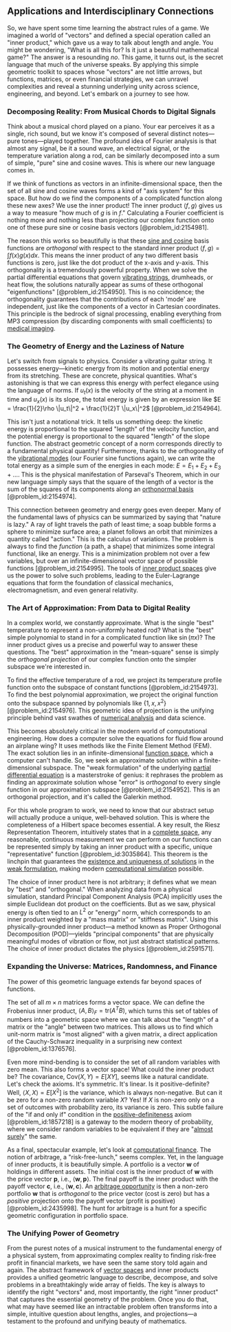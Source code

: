 ## Applications and Interdisciplinary Connections

So, we have spent some time learning the abstract rules of a game. We imagined a world of "vectors" and defined a special operation called an "inner product," which gave us a way to talk about length and angle. You might be wondering, "What is all this for? Is it just a beautiful mathematical game?" The answer is a resounding *no*. This game, it turns out, is the secret language that much of the universe speaks. By applying this simple geometric toolkit to spaces whose "vectors" are not little arrows, but functions, matrices, or even financial strategies, we can unravel complexities and reveal a stunning underlying unity across science, engineering, and beyond. Let's embark on a journey to see how.

### Decomposing Reality: From Musical Chords to Digital Signals

Think about a musical chord played on a piano. Your ear perceives it as a single, rich sound, but we know it's composed of several distinct notes—pure tones—played together. The profound idea of Fourier analysis is that almost any signal, be it a sound wave, an electrical signal, or the temperature variation along a rod, can be similarly decomposed into a sum of simple, "pure" sine and cosine waves. This is where our new language comes in.

If we think of functions as vectors in an infinite-dimensional space, then the set of all sine and cosine waves forms a kind of "axis system" for this space. But how do we find the components of a complicated function along these new axes? We use the inner product! The inner product $\langle f, g \rangle$ gives us a way to measure "how much of $g$ is in $f$." Calculating a Fourier coefficient is nothing more and nothing less than projecting our complex function onto one of these pure sine or cosine basis vectors [@problem_id:2154981].

The reason this works so beautifully is that these [sine and cosine](@article_id:174871) basis functions are *orthogonal* with respect to the standard inner product $\langle f, g \rangle = \int f(x)g(x) dx$. This means the inner product of any two different basis functions is zero, just like the dot product of the x-axis and y-axis. This orthogonality is a tremendously powerful property. When we solve the partial differential equations that govern [vibrating strings](@article_id:168288), drumheads, or heat flow, the solutions naturally appear as sums of these orthogonal "eigenfunctions" [@problem_id:2154950]. This is no coincidence; the orthogonality guarantees that the contributions of each 'mode' are independent, just like the components of a vector in Cartesian coordinates. This principle is the bedrock of signal processing, enabling everything from MP3 compression (by discarding components with small coefficients) to [medical imaging](@article_id:269155).

### The Geometry of Energy and the Laziness of Nature

Let's switch from signals to physics. Consider a vibrating guitar string. It possesses energy—kinetic energy from its motion and potential energy from its stretching. These are concrete, physical quantities. What's astonishing is that we can express this energy with perfect elegance using the language of norms. If $u_t(x)$ is the velocity of the string at a moment in time and $u_x(x)$ is its slope, the total energy is given by an expression like $E = \frac{1}{2}\rho \|u_t\|^2 + \frac{1}{2}T \|u_x\|^2$ [@problem_id:2154964].

This isn't just a notational trick. It tells us something deep: the kinetic energy is proportional to the squared "length" of the velocity function, and the potential energy is proportional to the squared "length" of the slope function. The abstract geometric concept of a norm corresponds directly to a fundamental physical quantity! Furthermore, thanks to the orthogonality of the [vibrational modes](@article_id:137394) (our Fourier sine functions again), we can write the total energy as a simple sum of the energies in each mode: $E = E_1 + E_2 + E_3 + \dots$. This is the physical manifestation of Parseval's Theorem, which in our new language simply says that the square of the length of a vector is the sum of the squares of its components along an [orthonormal basis](@article_id:147285) [@problem_id:2154974].

This connection between geometry and energy goes even deeper. Many of the fundamental laws of physics can be summarized by saying that "nature is lazy." A ray of light travels the path of least time; a soap bubble forms a sphere to minimize surface area; a planet follows an orbit that minimizes a quantity called "action." This is the calculus of variations. The problem is always to find the *function* (a path, a shape) that minimizes some integral functional, like an energy. This is a minimization problem not over a few variables, but over an infinite-dimensional vector space of possible functions [@problem_id:2154995]. The tools of [inner product spaces](@article_id:271076) give us the power to solve such problems, leading to the Euler-Lagrange equations that form the foundation of classical mechanics, electromagnetism, and even general relativity.

### The Art of Approximation: From Data to Digital Reality

In a complex world, we constantly approximate. What is the single "best" temperature to represent a non-uniformly heated rod? What is the "best" simple polynomial to stand in for a complicated function like $\sin(\pi x)$? The inner product gives us a precise and powerful way to answer these questions. The "best" approximation in the "mean-square" sense is simply the *orthogonal projection* of our complex function onto the simpler subspace we're interested in.

To find the effective temperature of a rod, we project its temperature profile function onto the subspace of constant functions [@problem_id:2154973]. To find the best polynomial approximation, we project the original function onto the subspace spanned by polynomials like $\{1, x, x^2\}$ [@problem_id:2154976]. This geometric idea of projection is the unifying principle behind vast swathes of [numerical analysis](@article_id:142143) and data science.

This becomes absolutely critical in the modern world of computational engineering. How does a computer solve the equations for fluid flow around an airplane wing? It uses methods like the Finite Element Method (FEM). The exact solution lies in an infinite-dimensional [function space](@article_id:136396), which a computer can't handle. So, we seek an approximate solution within a finite-dimensional subspace. The "weak formulation" of the underlying [partial differential equation](@article_id:140838) is a masterstroke of genius: it rephrases the problem as finding an approximate solution whose "error" is *orthogonal* to every single function in our approximation subspace [@problem_id:2154952]. This is an orthogonal projection, and it's called the Galerkin method.

For this whole program to work, we need to know that our abstract setup will actually produce a unique, well-behaved solution. This is where the completeness of a Hilbert space becomes essential. A key result, the Riesz Representation Theorem, intuitively states that in a [complete space](@article_id:159438), any reasonable, continuous measurement we can perform on our functions can be represented simply by taking an inner product with a specific, unique "representative" function [@problem_id:3035864]. This theorem is the linchpin that guarantees the [existence and uniqueness of solutions](@article_id:176912) in the [weak formulation](@article_id:142403), making modern [computational simulation](@article_id:145879) possible.

The choice of inner product here is not arbitrary; it defines what we mean by "best" and "orthogonal." When analyzing data from a physical simulation, standard Principal Component Analysis (PCA) implicitly uses the simple Euclidean dot product on the coefficients. But as we saw, physical energy is often tied to an $L^2$ or "energy" norm, which corresponds to an inner product weighted by a "mass matrix" or "stiffness matrix". Using this physically-grounded inner product—a method known as Proper Orthogonal Decomposition (POD)—yields "principal components" that are physically meaningful modes of vibration or flow, not just abstract statistical patterns. The choice of inner product dictates the physics [@problem_id:2591571].

### Expanding the Universe: Matrices, Randomness, and Finance

The power of this geometric language extends far beyond spaces of functions.

The set of all $m \times n$ matrices forms a vector space. We can define the Frobenius inner product, $\langle A, B \rangle_F = \text{tr}(A^T B)$, which turns this set of tables of numbers into a geometric space where we can talk about the "length" of a matrix or the "angle" between two matrices. This allows us to find which unit-norm matrix is "most aligned" with a given matrix, a direct application of the Cauchy-Schwarz inequality in a surprising new context [@problem_id:1376576].

Even more mind-bending is to consider the set of all random variables with zero mean. This also forms a vector space! What could the inner product be? The covariance, $\text{Cov}(X, Y) = E[XY]$, seems like a natural candidate. Let's check the axioms. It's symmetric. It's linear. Is it positive-definite? Well, $\langle X, X \rangle = E[X^2]$ is the variance, which is always non-negative. But can it be zero for a non-zero random variable $X$? Yes! If $X$ is non-zero only on a set of outcomes with probability zero, its variance is zero. This subtle failure of the "if and only if" condition in the [positive-definiteness](@article_id:149149) axiom [@problem_id:1857218] is a gateway to the modern theory of probability, where we consider random variables to be equivalent if they are "[almost surely](@article_id:262024)" the same.

As a final, spectacular example, let's look at [computational finance](@article_id:145362). The notion of arbitrage, a "risk-free-lunch," seems complex. Yet, in the language of inner products, it is beautifully simple. A portfolio is a vector $\mathbf{w}$ of holdings in different assets. The initial cost is the inner product of $\mathbf{w}$ with the price vector $\mathbf{p}$, i.e., $\langle \mathbf{w}, \mathbf{p} \rangle$. The final payoff is the inner product with the payoff vector $\mathbf{c}$, i.e., $\langle \mathbf{w}, \mathbf{c} \rangle$. An [arbitrage opportunity](@article_id:633871) is then a non-zero portfolio $\mathbf{w}$ that is *orthogonal* to the price vector (cost is zero) but has a *positive* projection onto the payoff vector (profit is positive) [@problem_id:2435998]. The hunt for arbitrage is a hunt for a specific geometric configuration in portfolio space.

### The Unifying Power of Geometry

From the purest notes of a musical instrument to the fundamental energy of a physical system, from approximating complex reality to finding risk-free profit in financial markets, we have seen the same story told again and again. The abstract framework of [vector spaces](@article_id:136343) and inner products provides a unified geometric language to describe, decompose, and solve problems in a breathtakingly wide array of fields. The key is always to identify the right "vectors" and, most importantly, the right "inner product" that captures the essential geometry of the problem. Once you do that, what may have seemed like an intractable problem often transforms into a simple, intuitive question about lengths, angles, and projections—a testament to the profound and unifying beauty of mathematics.